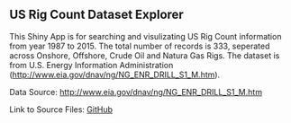## US Rig Count Dataset Explorer  

This Shiny App is for searching and visulizating US Rig Count information from year 1987 to 2015. The total number of records is 333, seperated across Onshore, Offshore, Crude Oil and Natura Gas Rigs.
The dataset is from U.S. Energy Information Administration (http://www.eia.gov/dnav/ng/NG_ENR_DRILL_S1_M.htm).  

Data Source: http://www.eia.gov/dnav/ng/NG_ENR_DRILL_S1_M.htm  

Link to Source Files: [GitHub](https://github.com/dhrubranjan/DDP)
